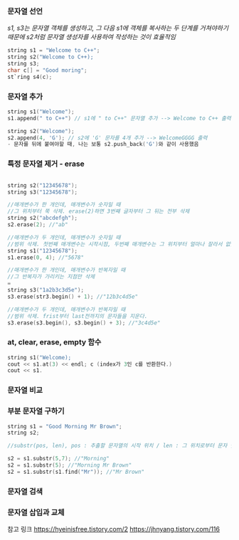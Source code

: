 ### 문자열 선언
*s1, s3는 문자열 객체를 생성하고, 그 다음 s1에 객체를 복사하는 두 단계를 거쳐야하기 때문에 s2처럼 문자열 생성자를 사용하여 작성하는 것이 효율적임*
```c
string s1 = "Welcome to C++";
string s2("Welcome to C++);
string s3;
char c[] = "Good moring";
st`ring s4(c);
```

### 문자열 추가
```c
string s1("Welcome");
s1.append(" to C++") // s1에 " to C++" 문자열 추가 --> Welcome to C++ 출력

string s2("Welcome");
s2.append(4, 'G'); // s2에 'G' 문자를 4개 추가 --> WelcomeGGGG 출력
- 문자를 뒤에 붙여야할 때, 나는 보통 s2.push_back('G')와 같이 사용했음
```

### 특정 문자열 제거 - erase
```c

string s2("12345678");
string s3("12345678");

//매개변수가 한 개인데, 매개변수가 숫자일 때
//그 위치부터 쭉 삭제. erase(2)하면 3번째 글자부터 그 뒤는 전부 삭제
string s2("abcdefgh");
s2.erase(2); //"ab"

//매개변수가 두 개인데, 매개변수가 숫자일 때 
//범위 삭제. 첫번째 매개변수는 시작시점, 두번째 매개변수는 그 위치부터 얼마나 잘라서 없앨건지의 크기
string s1("12345678");
s1.erase(0, 4); //"5678"

//매개변수가 한 개인데, 매개변수가 반복자일 때
//그 반복자가 가리키는 지점만 삭제
=
string s3("1a2b3c3d5e");
s3.erase(str3.begin() + 1); //"12b3c4d5e"

//매개변수가 두 개인데, 매개변수가 반복자일 때
//범위 삭제. frist부터 last전까지의 문자들을 지운다.
s3.erase(s3.begin(), s3.begin() + 3); //"3c4d5e"
```

### at, clear, erase, empty 함수
```c
string s1("Welcome);
cout << s1.at(3) << endl; c (index가 3인 c를 반환한다.)
cout << s1.
```

### 문자열 비교

### 부분 문자열 구하기
```c
string s1 = "Good Morning Mr Brown";
string s2;

//substr(pos, len), pos : 추출할 문자열의 시작 위치 / len : 그 위치로부터 문자 몇 개까지 추출할건지

s2 = s1.substr(5,7); //"Morning"
s2 = s1.substr(5); //"Morning Mr Brown"
s2 = s1.substr(s1.find("Mr")); //"Mr Brown"
```

### 문자열 검색

### 문자열 삽입과 교체

참고 링크
https://hyeinisfree.tistory.com/2
https://jhnyang.tistory.com/116
